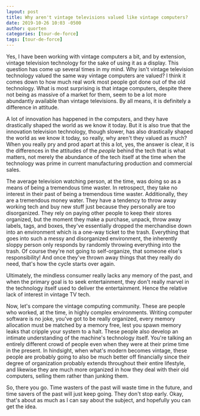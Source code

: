 ```yaml
---
layout: post
title: Why aren't vintage televisions valued like vintage computers?
date: 2019-10-26 10:03 -0500
author: quorten
categories: [tour-de-force]
tags: [tour-de-force]
---
```


Yes, I have been working with vintage computers a bit, and by
extension, vintage television technology for the sake of using it as a
display.  This question has come up several times in my mind.  Why
isn't vintage television technology valued the same way vintage
computers are valued?  I think it comes down to how much real work
most people got done out of the old technology.  What is most
surprising is that intage computers, despite there not being as
massive of a market for them, seem to be a lot more abundantly
available than vintage televisions.  By all means, it is definitely a
difference in attitude.

A lot of innovation has happened in the computers, and they have
drastically shaped the world as we know it today.  But it is also true
that the innovation television technology, though slower, has also
drastically shaped the world as we know it today, so really, why
aren't they valued as much?  When you really pry and prod apart at
this a lot, yes, the answer is clear, it is the differences in the
attitudes of the _people_ behind the tech that is what matters, not
merely the abundance of the tech itself at the time when the
technology was prime in current manufacturing production and
commercial sales.

<!-- more -->

The average television watching person, at the time, was doing so as a
means of being a tremendous time waster.  In retrospect, they take no
interest in their past of being a tremendous time waster.
Additionally, they are a tremendous money water.  They have a tendency
to throw away working tech and buy new stuff just because they
personally are too disorganized.  They rely on paying other people to
keep their stores organized, but the moment they make a purchase,
unpack, throw away labels, tags, and boxes, they've essentially
dropped the merchandise down into an environment which is a one-way
ticket to the trash.  Everything that goes into such a messy and
disorganized environment, the inherently sloppy person only responds
by randomly throwing everything into the trash.  Of course they're not
going to self-organize, that someone else's responsibility!  And once
they've thrown away things that they really do need, that's how the
cycle starts over again.

Ultimately, the mindless consumer really lacks any memory of the past,
and when the primary goal is to seek entertainment, they don't really
marvel in the technology itself used to deliver the entertainment.
Hence the relative lack of interest in vintage TV tech.

Now, let's compare the vintage computing community.  These are people
who worked, at the time, in highly complex environments.  Writing
computer software is no joke, you've got to be really organized, every
memory allocation must be matched by a memory free, lest you spawn
memory leaks that cripple your system to a halt.  These people also
develop an intimate understanding of the machine's technology itself.
You're talking an entirely different crowd of people even when they
were at their prime time in the present.  In hindsight, when what's
modern becomes vintage, these people are probably going to also be
much better off financially since their degree of organization
probably extends throughout their entire lifestyle, and likewise they
are much more organized in how they deal with their old computers,
selling them rather than junking them.

So, there you go.  Time wasters of the past will waste time in the
future, and time savers of the past will just keep going.  They don't
stop early.  Okay, that's about as much as I can say about the
subject, and hopefully you can get the idea.

